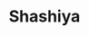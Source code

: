 ---
title: "Shashiya"
title_bn: "শশীয়া নদী"
description: "Shashiya river starts from Mithapur & Goharuya and ends at Uzargaon."
---